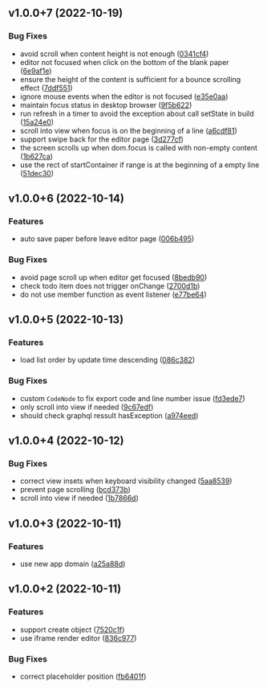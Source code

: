 ## v1.0.0+7 (2022-10-19)


### Bug Fixes

* avoid scroll when content height is not enough ([0341cf4](https://github.com/li-yechao/paper-app/commit/0341cf4de3d730f83756bfcf01ca384aa97c32e0))
* editor not focused when click on the bottom of the blank paper ([6e9af1e](https://github.com/li-yechao/paper-app/commit/6e9af1e8d59a69af4cca193524f750dca6d1d209))
* ensure the height of the content is sufficient for a bounce scrolling effect ([7ddf551](https://github.com/li-yechao/paper-app/commit/7ddf551b344e3145b807827d83e382712a29fa08))
* ignore mouse events when the editor is not focused ([e35e0aa](https://github.com/li-yechao/paper-app/commit/e35e0aa968aa884780c37ef008d233bb9f1f6705))
* maintain focus status in desktop browser ([9f5b622](https://github.com/li-yechao/paper-app/commit/9f5b622e86905a7dfe22175d7f7da868697a01d6))
* run refresh in a timer to avoid the exception about call setState in build ([15a24e0](https://github.com/li-yechao/paper-app/commit/15a24e0440bc721d686534da59cb98cd240cdc82))
* scroll into view when focus is on the beginning of a line ([a6cdf81](https://github.com/li-yechao/paper-app/commit/a6cdf8159e0cd6cdb58700419d2a3f357a305778))
* support swipe back for the editor page ([3d277cf](https://github.com/li-yechao/paper-app/commit/3d277cf2fcca4f35cbe769405f0b81e423623ac6))
* the screen scrolls up when dom.focus is called with non-empty content ([1b627ca](https://github.com/li-yechao/paper-app/commit/1b627cae0e1d7571587724af2bea4eb90ec35610))
* use the rect of startContainer if range is at the beginning of a empty line ([51dec30](https://github.com/li-yechao/paper-app/commit/51dec30ccc9118d187db65d71b2618e16bf456c3))


## v1.0.0+6 (2022-10-14)


### Features

* auto save paper before leave editor page ([006b495](https://github.com/li-yechao/paper-app/commit/006b4952a7c632d755f3fa18007beceecf33114b))


### Bug Fixes

* avoid page scroll up when editor get focused ([8bedb90](https://github.com/li-yechao/paper-app/commit/8bedb90737021f3f94b066e1bee378e55f5d42e1))
* check todo item does not trigger onChange ([2700d1b](https://github.com/li-yechao/paper-app/commit/2700d1b4fd70d615b92b0a8276fc5da5e3846948))
* do not use member function as event listener ([e77be64](https://github.com/li-yechao/paper-app/commit/e77be6483abbb1b9303c2198669fbf84bd5d1986))


## v1.0.0+5 (2022-10-13)


### Features

* load list order by update time descending ([086c382](https://github.com/li-yechao/paper-app/commit/086c38273f6ad7cd25bb1cd1bf465dfe38cec1e4))


### Bug Fixes

* custom `CodeNode` to fix export code and line number issue ([fd3ede7](https://github.com/li-yechao/paper-app/commit/fd3ede76daebd82753c8d3f06f58eb0031edc020))
* only scroll into view if needed ([9c67edf](https://github.com/li-yechao/paper-app/commit/9c67edf17c2b5d23e07ea61feb3944ca7eba500b))
* should check graphql ressult hasException ([a974eed](https://github.com/li-yechao/paper-app/commit/a974eed278fadebe8e5706d8ae187c7ced149433))


## v1.0.0+4 (2022-10-12)


### Bug Fixes

* correct view insets when keyboard visibility changed ([5aa8539](https://github.com/li-yechao/paper-app/commit/5aa8539465875e6fb3e1c384cd8b31de7a9ef98e))
* prevent page scrolling ([bcd373b](https://github.com/li-yechao/paper-app/commit/bcd373b7b4d2d862740c85616d5e02f89c1986ee))
* scroll into view if needed ([1b7866d](https://github.com/li-yechao/paper-app/commit/1b7866da06a22725f7c57c44869c79553f6b0e6a))


## v1.0.0+3 (2022-10-11)


### Features

* use new app domain ([a25a88d](https://github.com/li-yechao/paper-app/commit/a25a88dad1fd537402ca313d45e82440f222c16c))


## v1.0.0+2 (2022-10-11)


### Features

* support create object ([7520c1f](https://github.com/li-yechao/paper-app/commit/7520c1f63bcb1bcf171dbc2e68dbf0f5b9ac17c1))
* use iframe render editor ([836c977](https://github.com/li-yechao/paper-app/commit/836c977010cae8fcb5e924f21ec16bf4f7dea94c))


### Bug Fixes

* correct placeholder position ([fb6401f](https://github.com/li-yechao/paper-app/commit/fb6401f5e6af4679bcd1798ef11d8253d8fa1626))
